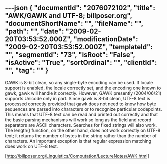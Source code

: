 ---json
{
  "documentId": "2076072102",
  "title": "AWK/GAWK and UTF-8; billposer.org",
  "documentShortName": "",
  "fileName": "",
  "path": "",
  "date": "2009-02-20T03:53:52.000Z",
  "modificationDate": "2009-02-20T03:53:52.000Z",
  "templateId": "",
  "segmentId": "73",
  "isRoot": "False",
  "isActive": "True",
  "sortOrdinal": "",
  "clientId": "",
  "tag": ""
}
---

GAWK is 8-bit clean, so any single-byte encoding can be used. If locale support is enabled, the locale correctly set, and the encoding one known to gawk, gawk will handle it correctly. However, GAWK presently (2004/06/21) supports Unicode only in part. Since gawk is 8-bit clean, UTF-8 text is processed correctly provided that gawk does not need to know how byte sequences are parsed into characters or to recognize particular codepoints. This means that UTF-8 text can be read and printed out correctly and that the basic parsing mechanisms will work so long as the field and record separators are ASCII characters. Searches for fixed strings will also work. The length() function, on the other hand, does not work correctly on UTF-8 text; it returns the number of bytes in the string rather than the number of characters. An important exception is that regular expression matching does work on UTF-8 text.

[http://billposer.org/Linguistics/Computation/LectureNotes/AWK.html]
